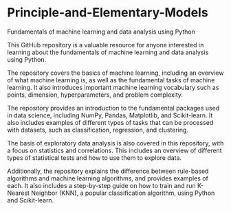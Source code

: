 # Principle-and-Elementary-Models
Fundamentals of machine learning and data analysis using Python

This GitHub repository is a valuable resource for anyone interested in learning about the fundamentals of machine learning and data analysis using Python.

The repository covers the basics of machine learning, including an overview of what machine learning is, as well as the fundamental tasks of machine learning. It also introduces important machine learning vocabulary such as points, dimension, hyperparameters, and problem complexity.

The repository provides an introduction to the fundamental packages used in data science, including NumPy, Pandas, Matplotlib, and Scikit-learn. It also includes examples of different types of tasks that can be processed with datasets, such as classification, regression, and clustering.

The basis of exploratory data analysis is also covered in this repository, with a focus on statistics and correlations. This includes an overview of different types of statistical tests and how to use them to explore data.

Additionally, the repository explains the difference between rule-based algorithms and machine learning algorithms, and provides examples of each. It also includes a step-by-step guide on how to train and run K-Nearest Neighbor (KNN), a popular classification algorithm, using Python and Scikit-learn.
